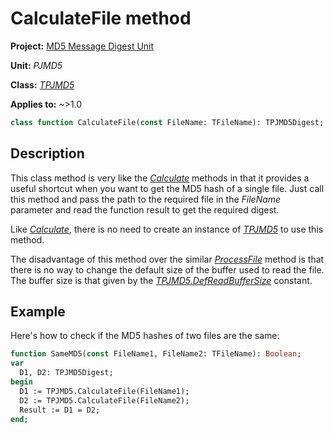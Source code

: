 # CalculateFile method

**Project:** [MD5 Message Digest Unit](../API.md)

**Unit:** _PJMD5_

**Class:** [_TPJMD5_](./TPJMD5.md)

**Applies to:** ~>1.0

```pascal
class function CalculateFile(const FileName: TFileName): TPJMD5Digest;
```

## Description

This class method is very like the [_Calculate_](./TPJMD5-Calculate.md) methods in that it provides a useful shortcut when you want to get the MD5 hash of a single file. Just call this method and pass the path to the required file in the _FileName_ parameter and read the function result to get the required digest.

Like [_Calculate_](./TPJMD5-Calculate.md), there is no need to create an instance of [_TPJMD5_](./TPJMD5.md) to use this method.

The disadvantage of this method over the similar [_ProcessFile_](TPJMD5-ProcessFile.md) method is that there is no way to change the default size of the buffer used to read the file. The buffer size is that given by the [_TPJMD5.DefReadBufferSize_](./TPJMD5-DefReadBufferSize.md) constant.

## Example

Here's how to check if the MD5 hashes of two files are the same:

```pascal
function SameMD5(const FileName1, FileName2: TFileName): Boolean;
var
  D1, D2: TPJMD5Digest;
begin
  D1 := TPJMD5.CalculateFile(FileName1);
  D2 := TPJMD5.CalculateFile(FileName2);
  Result := D1 = D2;
end;
```
